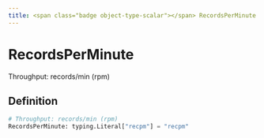 ```yaml
---
title: <span class="badge object-type-scalar"></span> RecordsPerMinute
---
```

# <span class="badge object-type-scalar"></span> RecordsPerMinute

Throughput: records/min (rpm)

## Definition

```python
# Throughput: records/min (rpm)
RecordsPerMinute: typing.Literal["recpm"] = "recpm"
```
